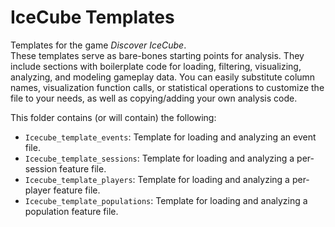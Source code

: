 # IceCube Templates

Templates for the game _Discover IceCube_.  
These templates serve as bare-bones starting points for analysis.
They include sections with boilerplate code for loading, filtering, visualizing, analyzing, and modeling gameplay data.
You can easily substitute column names, visualization function calls, or statistical operations to customize the file to your needs, as well as copying/adding your own analysis code.

This folder contains (or will contain) the following:

- `Icecube_template_events`: Template for loading and analyzing an event file.
- `Icecube_template_sessions`: Template for loading and analyzing a per-session feature file.
- `Icecube_template_players`: Template for loading and analyzing a per-player feature file.
- `Icecube_template_populations`: Template for loading and analyzing a population feature file.

